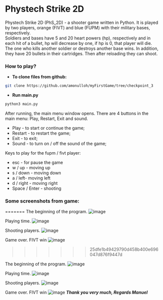 # Phystech Strike 2D


Phystech Strike 2D (PhS_2D) - a shooter game written in Python.
It is played by two players, orange (FIVT) and blue (FUPM) with
their military bases, respectively.  
Soldiers and bases have 5 and 20 heart powers (hp), respectively
and in each hit of a bullet, hp will decrease by one, if hp is 0,
that player will die.
The one who kills another soldier or destroys another base wins.
In addition, they have 20 bullets in their cartridges. Then after
reloading they can shoot.

 ### How to play?

+ **To clone files from github:**
```bash
git clone https://github.com/amonulloh/myFirstGame/tree/checkpoint_3
```
+ **Run main.py**
 ```bash
 python3 main.py
 ```

After running, the main menu window opens. There are 4 buttons in the main menu:
Play, Restart, Exit and sound.
+ Play - to start or continue the game;
+ Restart - to restart the game;
+ Exit - to exit;
+ Sound - to turn on / off the sound of the game;

Keys to play for the fupm / fivt player:
+ esc - for pause the game
+ w / up - moving up
+ s / down - moving down
+ a / left- moving left
+ d / right - moving right
+ Space / Enter - shooting

### Some screenshots from game:

=======
The beginning of the program.
![image](./screenshots/Screenshot_1.png)

Playing time.
![image](./screenshots/Screenshot_2.png)

Shooting players.
![image](./screenshots/Screenshot_3.png)

Game over. FIVT win
![image](./screenshots/Screenshot_4.png)
>>>>>>> 25dfe1b49429790d458b400e696047d876f9447d

The beginning of the program.
![image](./screenshots/Screenshot_1.png)

Playing time.
![image](./screenshots/Screenshot_2.png)

Shooting players.
![image](./screenshots/Screenshot_3.png)

Game over. FIVT win
![image](./screenshots/Screenshot_4.png)
***Thank you very much, Regards Manuel***
